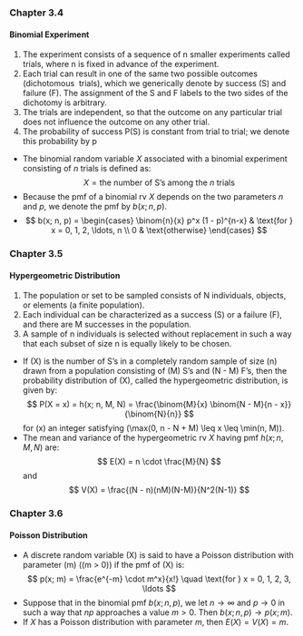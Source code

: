 ### Chapter 3.4
#### Binomial Experiment
1. The experiment consists of a sequence of n smaller experiments called trials, where n is fixed in advance of the experiment. 
2. Each trial can result in one of the same two possible outcomes (dichotomous  trials), which we generically denote by success (S) and failure (F). The assignment of the S and F labels to the two sides of the dichotomy is arbitrary.
3. The trials are independent, so that the outcome on any particular trial does not influence the outcome on any other trial. 
4. The probability of success P(S) is constant from trial to trial; we denote this probability by p

- The binomial random variable $X$ associated with a binomial experiment consisting of $n$ trials is defined as:
$$X = \text{the number of S’s among the $n$ trials}$$
- Because the pmf of a binomial rv $X$ depends on the two parameters $n$ and $p$, we denote the pmf by $b(x; n, p)$.
- $$
b(x; n, p) = 
\begin{cases} 
\binom{n}{x} p^x (1 - p)^{n-x} & \text{for } x = 0, 1, 2, \ldots, n \\
0 & \text{otherwise}
\end{cases}
$$
### Chapter 3.5
#### Hypergeometric Distribution
1. The population or set to be sampled consists of N individuals, objects, or elements (a finite population). 
2. Each individual can be characterized as a success (S) or a failure (F), and there are M successes in the population. 
3. A sample of n individuals is selected without replacement in such a way that each subset of size n is equally likely to be chosen.
- If \(X\) is the number of S’s in a completely random sample of size \(n\) drawn from a population consisting of \(M\) S’s and \(N - M\) F’s, then the probability distribution of \(X\), called the hypergeometric distribution, is given by:
$$
P(X = x) = h(x; n, M, N) = \frac{\binom{M}{x} \binom{N - M}{n - x}}{\binom{N}{n}}
$$
for \(x\) an integer satisfying \(\max(0, n - N + M) \leq x \leq \min(n, M)\).
- The mean and variance of the hypergeometric rv $X$ having pmf $h(x; n, M, N)$ are:
$$
E(X) = n \cdot \frac{M}{N}
$$
and
$$
V(X) = \frac{(N - n)(nM)(N-M)}{N^2(N-1)}
$$
### Chapter 3.6
#### Poisson Distribution
- A discrete random variable \(X\) is said to have a Poisson distribution with parameter \(m\) (\(m > 0\)) if the pmf of \(X\) is:
$$
p(x; m) = \frac{e^{-m} \cdot m^x}{x!} \quad \text{for } x = 0, 1, 2, 3, \ldots
$$
- Suppose that in the binomial pmf $b(x; n, p)$, we let $n \to \infty$ and $p \to 0$ in such a way that $np$ approaches a value $m > 0$. Then $b(x; n, p) \to p(x; m)$.
- If $X$ has a Poisson distribution with parameter $m$, then $E(X) = V(X) = m$.
